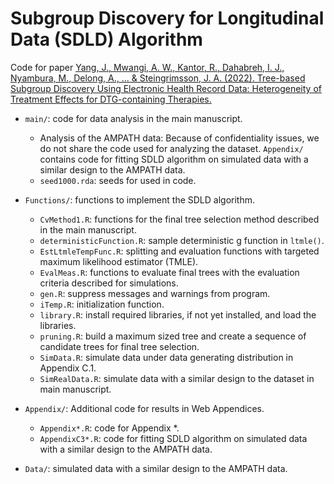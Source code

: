 # Subgroup Discovery for Longitudinal Data (SDLD) Algorithm

Code for paper [Yang, J., Mwangi, A. W., Kantor, R., Dahabreh, I. J., Nyambura, M., Delong, A., ... & Steingrimsson, J. A. (2022). Tree-based Subgroup Discovery Using Electronic Health Record Data: Heterogeneity of Treatment Effects for DTG-containing Therapies.](https://arxiv.org/abs/2208.14329)

* `main/`: code for data analysis in the main manuscript.
  * Analysis of the AMPATH data: Because of confidentiality issues, we do not share the code used for analyzing the dataset. `Appendix/` contains code for fitting SDLD algorithm on simulated data with a similar design to the AMPATH data.
  * `seed1000.rda`: seeds for used in code.
    
* `Functions/`: functions to implement the SDLD algorithm.
  + `CvMethod1.R`: functions for the final tree selection method described in the main manuscript. 
  + `deterministicFunction.R`: sample deterministic g function in `ltmle()`. 
  + `EstLtmleTempFunc.R`: splitting and evaluation functions with targeted maximum likelihood estimator (TMLE). 
  + `EvalMeas.R`: functions to evaluate final trees with the evaluation criteria described for simulations.
  + `gen.R`: suppress messages and warnings from program. 
  + `iTemp.R`: initialization function.
  + `library.R`: install required libraries, if not yet installed, and load the libraries.
  + `pruning.R`: build a maximum sized tree and create a sequence of candidate trees for final tree selection.
  + `SimData.R`: simulate data under data generating distribution in Appendix C.1.
  + `SimRealData.R`: simulate data with a similar design to the dataset in main manuscript.

* `Appendix/`: Additional code for results in Web Appendices.  
  + `Appendix*.R`: code for Appendix *.
  + `AppendixC3*.R`: code for fitting SDLD algorithm on simulated data with a similar design to the AMPATH data.

* `Data/`: simulated data with a similar design to the AMPATH data.
  